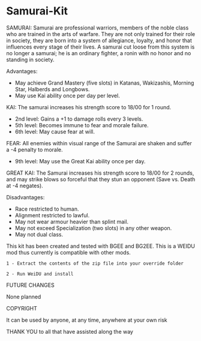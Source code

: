 # Samurai-Kit

SAMURAI: Samurai are professional warriors, members of the noble class who are trained in the arts of warfare. They are not only trained for their role in society, they are born into a system of allegiance, loyalty, and honor that influences every stage of their lives. A samurai cut loose from this system is no longer a samurai; he is an ordinary fighter, a ronin with no honor and no standing in society.

Advantages:
- May achieve Grand Mastery (five slots) in Katanas, Wakizashis, Morning Star, Halberds and Longbows.
- May use Kai ability once per day per level.

KAI:  The samurai increases his strength score to 18/00 for 1 round.

- 2nd level: Gains a +1 to damage rolls every 3 levels.
- 5th level: Becomes immune to fear and morale failure.
- 6th level: May cause fear at will.

FEAR: All enemies within visual range of the Samurai are shaken and suffer a -4 penalty to morale.

- 9th level: May use the Great Kai ability once per day.

GREAT KAI: The Samurai increases his strength score to 18/00 for 2 rounds, and may strike blows so forceful that they stun an opponent (Save vs. Death at -4 negates). 

Disadvantages:
- Race restricted to human.
- Alignment restricted to lawful.
- May not wear armour heavier than splint mail.
- May not exceed Specialization (two slots) in any other weapon.
- May not dual class.

This kit has been created and tested with BGEE and BG2EE. 
This is a WEIDU mod thus currently is compatible with other mods.

	1 - Extract the contents of the zip file into your override folder

	2 - Run WeiDU and install
 
FUTURE  CHANGES  

None planned

COPYRIGHT

It can be used by anyone, at any time, anywhere at your own risk

THANK YOU to all that have assisted along the way

